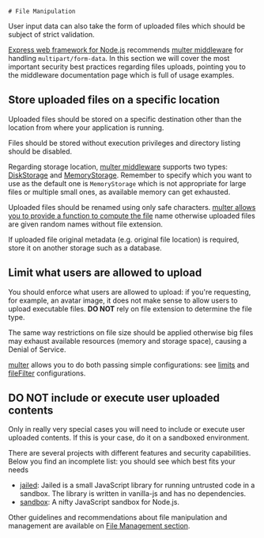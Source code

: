     # File Manipulation

User input data can also take the form of uploaded files which should be
subject of strict validation.

[Express web framework for Node.js][1] recommends [multer middleware][2] for
handling `multipart/form-data`.
In this section we will cover the most important security best practices
regarding files uploads, pointing you to the middleware documentation page
which is full of usage examples.

## Store uploaded files on a specific location

Uploaded files should be stored on a specific destination other than the
location from where your application is running.

Files should be stored without execution privileges and directory listing
should be disabled.

Regarding storage location, [multer middleware][2] supports two types:
[DiskStorage][3] and [MemoryStorage][4]. Remember to specify which you want to
use as the default one is `MemoryStorage` which is not appropriate for large
files or multiple small ones, as available memory can get exhausted.

Uploaded files should be renamed using only safe characters. [multer allows
you to provide a function to compute the file][3] name otherwise uploaded files
are given random names without file extension.

If uploaded file original metadata (e.g. original file location) is required,
store it on another storage such as a database.

## Limit what users are allowed to upload

You should enforce what users are allowed to upload: if you're requesting, for
example, an avatar image, it does not make sense to allow users to upload
executable files. **DO NOT** rely on file extension to determine the file type.

The same way restrictions on file size should be applied otherwise big files
may exhaust available resources (memory and storage space), causing a Denial
of Service.

[multer][2] allows you to do both passing simple configurations: see [limits][5]
and [fileFilter][6] configurations.

## DO NOT include or execute user uploaded contents

Only in really very special cases you will need to include or execute user
uploaded contents. If this is your case, do it on a sandboxed environment.

There are several projects with different features and security capabilities.
Below you find an incomplete list: you should see which best fits your needs

* [jailed][7]: Jailed is a small JavaScript library for running untrusted code
  in a sandbox. The library is written in vanilla-js and has no dependencies.
* [sandbox][8]: A nifty JavaScript sandbox for Node.js.

Other guidelines and recommendations about file manipulation and management 
are available on [File Management section][9].

[1]: https://expressjs.com/
[2]: https://expressjs.com/en/resources/middleware/multer.html
[3]: https://expressjs.com/en/resources/middleware/multer.html#diskstorage
[4]: https://expressjs.com/en/resources/middleware/multer.html#memorystorage
[5]: https://expressjs.com/en/resources/middleware/multer.html#limits
[6]: https://expressjs.com/en/resources/middleware/multer.html#filefilter
[7]: https://github.com/asvd/jailed
[8]: https://github.com/gf3/sandbox
[9]: ../../file-management/README.md

